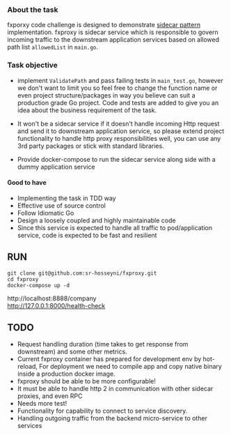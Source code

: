 ### About the task ###

fxporxy code challenge is designed to demonstrate [sidecar pattern](https://docs.microsoft.com/en-us/azure/architecture/patterns/sidecar) implementation. fxproxy is sidecar service which is responsible to govern incoming traffic to the downstream application services based on allowed path list `allowedList` in `main.go`.


### Task objective ###

* implement `ValidatePath` and pass failing tests in `main_test.go`, however we don't want to limit you so feel free to change the function name or even project structure/packages in way you believe can suit a production grade Go project. Code and tests are added to give you an idea about the business requirement of the task.

* It won't be a sidecar service if it doesn't handle incoming Http request and send it to downstream application service, so please extend project functionality to handle http proxy responsibilities well, you can use any 3rd party packages or stick with standard libraries.

* Provide docker-compose to run the sidecar service along side with a dummy application service 

#### Good to have ####

* Implementing the task in TDD way
* Effective use of source control
* Follow Idiomatic Go
* Design a loosely coupled and highly maintainable code
* Since this service is expected to handle all traffic to pod/application service, code is expected to be fast and resilient

## RUN
```shell script
git clone git@github.com:sr-hosseyni/fxproxy.git
cd fxproxy
docker-compose up -d
```

http://localhost:8888/company  
http://127.0.0.1:8000/health-check

## TODO
* Request handling duration (time takes to get response from downstream) and some other metrics.
* Current fxproxy container has prepared for development env by hot-reload, For deployment we need to compile app and copy
 native binary inside a production docker image.
* fxproxy should be able to be more configurable!
* It must be able to handle http 2 in communication with other sidecar proxies, and even RPC
* Needs more test!
* Functionality for capability to connect to service discovery.
* Handling outgoing traffic from the backend micro-service to other services